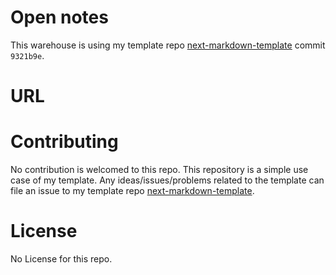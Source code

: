 # Open notes

This warehouse is using my template repo [next-markdown-template](https://github.com/siraisisatoru/next-markdown-template) commit `9321b9e`.

# URL







# Contributing

No contribution is welcomed to this repo. This repository is a simple use case of my template. Any ideas/issues/problems related to the template can file an issue to my template repo [next-markdown-template](https://github.com/siraisisatoru/next-markdown-template).

# License

No License for this repo.
